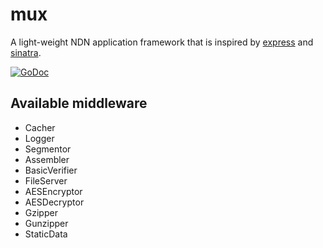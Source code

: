 # mux

A light-weight NDN application framework that is inspired by [express](https://github.com/visionmedia/express) and [sinatra](https://github.com/sinatra/sinatra).

[![GoDoc](https://godoc.org/github.com/go-ndn/mux?status.svg)](https://godoc.org/github.com/go-ndn/mux)

## Available middleware

* Cacher
* Logger
* Segmentor
* Assembler
* BasicVerifier
* FileServer
* AESEncryptor
* AESDecryptor
* Gzipper
* Gunzipper
* StaticData
